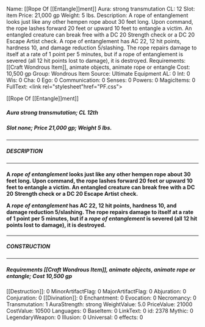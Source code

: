 Name: [[Rope Of [[Entangle]]ment]]
Aura: strong transmutation
CL: 12
Slot: item
Price: 21,000 gp
Weight: 5 lbs.
Description: A rope of entanglement looks just like any other hempen rope about 30 feet long. Upon command, the rope lashes forward 20 feet or upward 10 feet to entangle a victim. An entangled creature can break free with a DC 20 Strength check or a DC 20 Escape Artist check. A rope of entanglement has AC 22, 12 hit points, hardness 10, and damage reduction 5/slashing. The rope repairs damage to itself at a rate of 1 point per 5 minutes, but if a rope of entanglement is severed (all 12 hit points lost to damage), it is destroyed.
Requirements: [[Craft Wondrous Item]], animate objects, animate rope or entangle
Cost: 10,500 gp
Group: Wondrous Item
Source: Ultimate Equipment
AL: 0
Int: 0
Wis: 0
Cha: 0
Ego: 0
Communication: 0
Senses: 0
Powers: 0
MagicItems: 0
FullText: <link rel="stylesheet"href="PF.css"><div class="heading"><p class="alignleft">[[Rope Of [[Entangle]]ment]]</p><div style="clear: both;"></div></div><div><h5><b>Aura </b>strong transmutation; <b>CL </b>12th</h5><h5><b>Slot </b>none; <b>Price </b>21,000 gp; <b>Weight </b>5 lbs.</h5></div><hr/><div><h5><b>DESCRIPTION</b></h5></div><hr/><div><h4><p>A <i>rope of entanglement</i> looks just like any other hempen rope about 30 feet long. Upon command, the rope lashes forward 20 feet or upward 10 feet to entangle a victim. An entangled creature can break free with a DC 20 Strength check or a DC 20 Escape Artist check. </p><p>A <i>rope of entanglement</i> has AC 22, 12 hit points, hardness 10, and damage reduction 5/slashing. The rope repairs damage to itself at a rate of 1 point per 5 minutes, but if a <i>rope of entanglement</i> is severed (all 12 hit points lost to damage), it is destroyed.</p></h4></div><hr/><div><h5><b>CONSTRUCTION</b></h5></div><hr/><div><h5><b>Requirements </b>[[Craft Wondrous Item]], <i>animate objects</i>, <i>animate rope or entangle</i>; <b>Cost </b>10,500 gp</h5></div>
[[Destruction]]: 0
MinorArtifactFlag: 0
MajorArtifactFlag: 0
Abjuration: 0
Conjuration: 0
[[Divination]]: 0
Enchantment: 0
Evocation: 0
Necromancy: 0
Transmutation: 1
AuraStrength: strong
WeightValue: 5.0
PriceValue: 21000
CostValue: 10500
Languages: 0
BaseItem: 0
LinkText: 0
id: 2378
Mythic: 0
LegendaryWeapon: 0
Illusion: 0
Universal: 0
effects: 0
